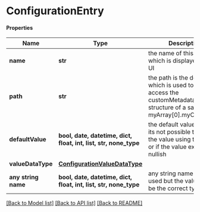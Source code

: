 # ConfigurationEntry

#### Properties
Name | Type | Description | Notes
------------ | ------------- | ------------- | -------------
**name** | **str** | the name of this entry which is displayed in the UI | 
**path** | **str** | the path is the dotnotation which is used to easily access the customMetadata JSON structure of a sample e.g myArray[0].myObject.field | 
**defaultValue** | **bool, date, datetime, dict, float, int, list, str, none_type** | the default value used if its not possible to extract the value using the path or if the value extracted is nullish | 
**valueDataType** | [**ConfigurationValueDataType**](ConfigurationValueDataType.md) |  | 
**any string name** | **bool, date, datetime, dict, float, int, list, str, none_type** | any string name can be used but the value must be the correct type | [optional]

[[Back to Model list]](../README.md#documentation-for-models) [[Back to API list]](../README.md#documentation-for-api-endpoints) [[Back to README]](../README.md)

